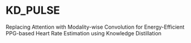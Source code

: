 # KD_PULSE
Replacing Attention with Modality-wise Convolution for Energy-Efficient PPG-based Heart Rate Estimation using Knowledge Distillation
